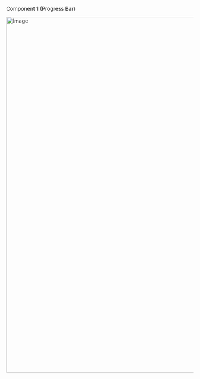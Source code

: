 Component 1 (Progress Bar)


<img width="956" alt="Image" src="https://github.com/user-attachments/assets/90a744bc-d9fc-4a40-af2c-37706b1547c1" />
